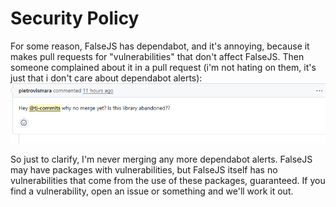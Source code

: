 # Security Policy

For some reason, FalseJS has dependabot, and it's annoying, because it makes pull requests for "vulnerabilities" that don't affect FalseJS. Then someone complained about it in a pull request (i'm not hating on them, it's just that i don't care about dependabot alerts):
<img src="thing.png" width="600">

So just to clarify, I'm never merging any more dependabot alerts. FalseJS may have packages with vulnerabilities, but FalseJS itself has no vulnerabilities that come from the use of these packages, guaranteed. If you find a vulnerability, open an issue or something and we'll work it out.